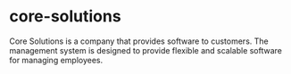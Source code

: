 # core-solutions
Core Solutions is a company that provides software to customers. The management system is designed to provide flexible and scalable software for managing employees.
